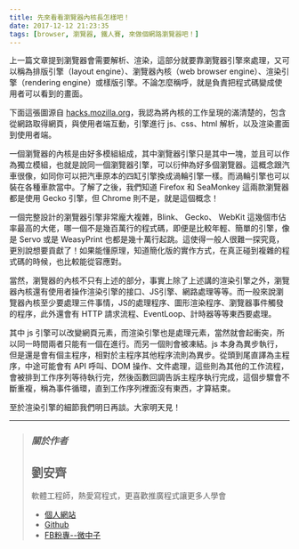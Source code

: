```yaml
---
title: 先來看看瀏覽器內核長怎樣吧！
date: 2017-12-12 21:23:35
tags: [browser, 瀏覽器, 鐵人賽, 來做個網路瀏覽器吧！]
---
```


                    
&#x4E0A;&#x4E00;&#x7BC7;&#x6587;&#x7AE0;&#x63D0;&#x5230;&#x700F;&#x89BD;&#x5668;&#x6703;&#x9700;&#x8981;&#x89E3;&#x6790;&#x3001;&#x6E32;&#x67D3;&#xFF0C;&#x9019;&#x90E8;&#x5206;&#x5C31;&#x8981;&#x9760;&#x700F;&#x89BD;&#x5668;&#x5F15;&#x64CE;&#x4F86;&#x8655;&#x7406;&#xFF0C;&#x53C8;&#x53EF;&#x4EE5;&#x7A31;&#x70BA;&#x6392;&#x7248;&#x5F15;&#x64CE;&#xFF08;layout engine&#xFF09;&#x3001;&#x700F;&#x89BD;&#x5668;&#x5167;&#x6838;&#xFF08;web browser engine&#xFF09;&#x3001;&#x6E32;&#x67D3;&#x5F15;&#x64CE;&#xFF08;rendering engine&#xFF09;&#x6216;&#x6A23;&#x7248;&#x5F15;&#x64CE;&#x3002;&#x4E0D;&#x8AD6;&#x600E;&#x9EBC;&#x7A31;&#x547C;&#xFF0C;&#x5C31;&#x662F;&#x8CA0;&#x8CAC;&#x628A;&#x7A0B;&#x5F0F;&#x78BC;&#x8B8A;&#x6210;&#x4F7F;&#x7528;&#x8005;&#x53EF;&#x4EE5;&#x770B;&#x5230;&#x7684;&#x756B;&#x9762;&#x3002;</p>
<p>&#x4E0B;&#x9762;&#x9019;&#x5F35;&#x5716;&#x6E90;&#x81EA; <a href="https://hacks.mozilla.org/2017/05/quantum-up-close-what-is-a-browser-engine/" target="_blank">hacks.mozilla.org</a>&#xFF0C;&#x6211;&#x8A8D;&#x70BA;&#x5C07;&#x5167;&#x6838;&#x7684;&#x5DE5;&#x4F5C;&#x5448;&#x73FE;&#x7684;&#x6EFF;&#x6E05;&#x695A;&#x7684;&#xFF0C;&#x5305;&#x542B;&#x5F9E;&#x7DB2;&#x8DEF;&#x53D6;&#x5F97;&#x7DB2;&#x9801;&#xFF0C;&#x8207;&#x4F7F;&#x7528;&#x8005;&#x7AEF;&#x4E92;&#x52D5;&#xFF0C;&#x5F15;&#x64CE;&#x9032;&#x884C; js&#x3001;css&#x3001;html &#x89E3;&#x6790;&#xFF0C;&#x4EE5;&#x53CA;&#x6E32;&#x67D3;&#x756B;&#x9762;&#x5230;&#x4F7F;&#x7528;&#x8005;&#x7AEF;&#x3002;<br>
<img src="https://hacks.mozilla.org/files/2017/05/browser-diagram-full-2.png" alt></p>
<p>&#x4E00;&#x500B;&#x700F;&#x89BD;&#x5668;&#x7684;&#x5167;&#x6838;&#x662F;&#x7531;&#x597D;&#x591A;&#x6A21;&#x7D44;&#x7D44;&#x6210;&#xFF0C;&#x5176;&#x4E2D;&#x700F;&#x89BD;&#x5668;&#x5F15;&#x64CE;&#x53EA;&#x662F;&#x5176;&#x4E2D;&#x4E00;&#x584A;&#xFF0C;&#x4E26;&#x4E14;&#x53EF;&#x4EE5;&#x4F5C;&#x70BA;&#x7368;&#x7ACB;&#x6A21;&#x7D44;&#xFF0C;&#x4E5F;&#x5C31;&#x662F;&#x8AAA;&#x540C;&#x4E00;&#x500B;&#x700F;&#x89BD;&#x5668;&#x5F15;&#x64CE;&#xFF0C;&#x53EF;&#x4EE5;&#x884D;&#x4F38;&#x70BA;&#x597D;&#x591A;&#x500B;&#x700F;&#x89BD;&#x5668;&#x3002;&#x9019;&#x6982;&#x5FF5;&#x8DDF;&#x6C7D;&#x8ECA;&#x5F88;&#x50CF;&#xFF0C;&#x5982;&#x540C;&#x4F60;&#x53EF;&#x4EE5;&#x628A;&#x6C7D;&#x8ECA;&#x539F;&#x672C;&#x7684;&#x56DB;&#x7F38;&#x5F15;&#x64CE;&#x63DB;&#x6210;&#x6E26;&#x8F2A;&#x5F15;&#x64CE;&#x4E00;&#x6A23;&#x3002;&#x800C;&#x6E26;&#x8F2A;&#x5F15;&#x64CE;&#x4E5F;&#x53EF;&#x4EE5;&#x88DD;&#x5728;&#x5404;&#x7A2E;&#x8ECA;&#x6B3E;&#x7576;&#x4E2D;&#x3002;&#x4E86;&#x89E3;&#x4E86;&#x4E4B;&#x5F8C;&#xFF0C;&#x6211;&#x5011;&#x77E5;&#x9053; Firefox &#x548C; SeaMonkey &#x9019;&#x5169;&#x6B3E;&#x700F;&#x89BD;&#x5668;&#x90FD;&#x662F;&#x4F7F;&#x7528; Gecko &#x5F15;&#x64CE;&#xFF0C;&#x4F46; Chrome &#x5247;&#x4E0D;&#x662F;&#xFF0C;&#x5C31;&#x662F;&#x9019;&#x500B;&#x6982;&#x5FF5;&#xFF01;</p>
<p>&#x4E00;&#x500B;&#x5B8C;&#x6574;&#x8A2D;&#x8A08;&#x7684;&#x700F;&#x89BD;&#x5668;&#x5F15;&#x64CE;&#x975E;&#x5E38;&#x9F90;&#x5927;&#x8907;&#x96DC;&#xFF0C;Blink&#x3001; Gecko&#x3001; WebKit &#x9019;&#x5E7E;&#x500B;&#x5E02;&#x4F54;&#x7387;&#x6700;&#x9AD8;&#x7684;&#x5927;&#x4F6C;&#xFF0C;&#x54EA;&#x4E00;&#x500B;&#x4E0D;&#x662F;&#x5E7E;&#x767E;&#x842C;&#x884C;&#x7684;&#x7A0B;&#x5F0F;&#x78BC;&#xFF0C;&#x5373;&#x4FBF;&#x662F;&#x6BD4;&#x8F03;&#x5E74;&#x8F15;&#x3001;&#x7C21;&#x55AE;&#x7684;&#x5F15;&#x64CE;&#xFF0C;&#x50CF;&#x662F; Servo &#x6216;&#x662F; WeasyPrint &#x4E5F;&#x90FD;&#x662F;&#x5E7E;&#x5341;&#x842C;&#x884C;&#x8D77;&#x8DF3;&#x3002;&#x9019;&#x4F7F;&#x5F97;&#x4E00;&#x822C;&#x4EBA;&#x5F88;&#x96E3;&#x4E00;&#x63A2;&#x7A76;&#x7ADF;&#xFF0C;&#x66F4;&#x5225;&#x8AAA;&#x60F3;&#x8981;&#x8CA2;&#x737B;&#x4E86;&#xFF01;&#x5982;&#x679C;&#x80FD;&#x61C2;&#x539F;&#x7406;&#xFF0C;&#x77E5;&#x9053;&#x7C21;&#x5316;&#x7248;&#x7684;&#x5BE6;&#x4F5C;&#x65B9;&#x5F0F;&#xFF0C;&#x5728;&#x771F;&#x6B63;&#x78B0;&#x5230;&#x8907;&#x96DC;&#x7684;&#x7A0B;&#x5F0F;&#x78BC;&#x7684;&#x6642;&#x5019;&#xFF0C;&#x4E5F;&#x6BD4;&#x8F03;&#x80FD;&#x5F9E;&#x5BB9;&#x61C9;&#x5C0D;&#x3002;</p>
<p>&#x7576;&#x7136;&#xFF0C;&#x700F;&#x89BD;&#x5668;&#x7684;&#x5167;&#x6838;&#x4E0D;&#x53EA;&#x6709;&#x4E0A;&#x8FF0;&#x7684;&#x90E8;&#x5206;&#xFF0C;&#x4E8B;&#x5BE6;&#x4E0A;&#x9664;&#x4E86;&#x4E0A;&#x8FF0;&#x8B1B;&#x7684;&#x6E32;&#x67D3;&#x5F15;&#x64CE;&#x4E4B;&#x5916;&#xFF0C;&#x700F;&#x89BD;&#x5668;&#x5167;&#x6838;&#x9084;&#x6709;&#x4F7F;&#x7528;&#x8005;&#x64CD;&#x4F5C;&#x6E32;&#x67D3;&#x5F15;&#x64CE;&#x7684;&#x63A5;&#x53E3;&#x3001;JS&#x5F15;&#x64CE;&#x3001;&#x7DB2;&#x8DEF;&#x8655;&#x7406;&#x7B49;&#x7B49;&#x3002;&#x800C;&#x4E00;&#x822C;&#x4F86;&#x8AAA;&#x700F;&#x89BD;&#x5668;&#x5167;&#x6838;&#x81F3;&#x5C11;&#x8981;&#x8655;&#x7406;&#x4E09;&#x4EF6;&#x4E8B;&#x60C5;&#xFF0C;JS&#x7684;&#x8655;&#x7406;&#x7A0B;&#x5E8F;&#x3001;&#x5716;&#x5F62;&#x6E32;&#x67D3;&#x7A0B;&#x5E8F;&#x3001;&#x700F;&#x89BD;&#x5668;&#x4E8B;&#x4EF6;&#x89F8;&#x767C;&#x7684;&#x7A0B;&#x5E8F;&#xFF0C;&#x6B64;&#x5916;&#x9084;&#x6703;&#x6709; HTTP &#x8ACB;&#x6C42;&#x6D41;&#x7A0B;&#x3001;EventLoop&#x3001;&#x8A08;&#x6642;&#x5668;&#x7B49;&#x7B49;&#x6771;&#x897F;&#x8981;&#x8655;&#x7406;&#x3002;</p>
<p>&#x5176;&#x4E2D; js &#x5F15;&#x64CE;&#x53EF;&#x4EE5;&#x6539;&#x8B8A;&#x7DB2;&#x9801;&#x5143;&#x7D20;&#xFF0C;&#x800C;&#x6E32;&#x67D3;&#x5F15;&#x64CE;&#x4E5F;&#x662F;&#x8655;&#x7406;&#x5143;&#x7D20;&#xFF0C;&#x7576;&#x7136;&#x5C31;&#x6703;&#x8D77;&#x885D;&#x7A81;&#xFF0C;&#x6240;&#x4EE5;&#x540C;&#x4E00;&#x6642;&#x9593;&#x5169;&#x8005;&#x53EA;&#x80FD;&#x6709;&#x4E00;&#x500B;&#x5728;&#x9032;&#x884C;&#x3002;&#x800C;&#x53E6;&#x4E00;&#x500B;&#x5247;&#x6703;&#x88AB;&#x51CD;&#x7D50;&#x3002;js &#x672C;&#x8EAB;&#x70BA;&#x7570;&#x6B65;&#x57F7;&#x884C;&#xFF0C;&#x4F46;&#x662F;&#x9084;&#x662F;&#x6703;&#x6709;&#x500B;&#x4E3B;&#x7A0B;&#x5E8F;&#xFF0C;&#x76F8;&#x5C0D;&#x65BC;&#x4E3B;&#x7A0B;&#x5E8F;&#x5176;&#x4ED6;&#x7A0B;&#x5E8F;&#x6D41;&#x5247;&#x70BA;&#x7570;&#x6B65;&#x3002;&#x5F9E;&#x982D;&#x5230;&#x5C3E;&#x76F4;&#x8B6F;&#x70BA;&#x4E3B;&#x7A0B;&#x5E8F;&#xFF0C;&#x4E2D;&#x9014;&#x53EF;&#x80FD;&#x6703;&#x6709; API &#x547C;&#x53EB;&#x3001;DOM &#x64CD;&#x4F5C;&#x3001;&#x6587;&#x4EF6;&#x8655;&#x7406;&#xFF0C;&#x9019;&#x4E9B;&#x5247;&#x70BA;&#x5176;&#x4ED6;&#x7684;&#x5DE5;&#x4F5C;&#x6D41;&#x7A0B;&#xFF0C;&#x6703;&#x88AB;&#x6392;&#x5230;&#x5DE5;&#x4F5C;&#x5E8F;&#x5217;&#x7B49;&#x5F85;&#x57F7;&#x884C;&#x5B8C;&#xFF0C;&#x7136;&#x5F8C;&#x51FD;&#x6578;&#x56DE;&#x8ABF;&#x544A;&#x8A34;&#x4E3B;&#x7A0B;&#x5E8F;&#x57F7;&#x884C;&#x5B8C;&#x6210;&#xFF0C;&#x9019;&#x500B;&#x6B65;&#x9A5F;&#x6703;&#x4E0D;&#x65B7;&#x91CD;&#x8907;&#xFF0C;&#x7A31;&#x70BA;&#x4E8B;&#x4EF6;&#x5FAA;&#x74B0;&#xFF0C;&#x76F4;&#x5230;&#x5DE5;&#x4F5C;&#x5E8F;&#x5217;&#x88E1;&#x9762;&#x6C92;&#x6709;&#x6771;&#x897F;&#xFF0C;&#x624D;&#x7B97;&#x7D50;&#x675F;&#x3002;</p>
<p>&#x81F3;&#x65BC;&#x6E32;&#x67D3;&#x5F15;&#x64CE;&#x7684;&#x7D30;&#x7BC0;&#x6211;&#x5011;&#x660E;&#x65E5;&#x518D;&#x8AC7;&#x3002;&#x5927;&#x5BB6;&#x660E;&#x5929;&#x898B;&#xFF01;</p>
<hr>
<blockquote>
<h3><em><strong>&#x95DC;&#x65BC;&#x4F5C;&#x8005;</strong></em></h3>
<h2>&#x5289;&#x5B89;&#x9F4A;</h2>
<p>&#x8EDF;&#x9AD4;&#x5DE5;&#x7A0B;&#x5E2B;&#xFF0C;&#x71B1;&#x611B;&#x5BEB;&#x7A0B;&#x5F0F;&#xFF0C;&#x66F4;&#x559C;&#x6B61;&#x63A8;&#x5EE3;&#x7A0B;&#x5F0F;&#x8B93;&#x66F4;&#x591A;&#x4EBA;&#x5B78;&#x6703;</p>
<ul>
<li>
<a href="https://tigercosmos.github.io" target="_blank">&#x500B;&#x4EBA;&#x7DB2;&#x7AD9;</a>
</li>
<li>
<a href="https://github.com/tigercosmos" target="_blank">Github</a>
</li>
<li>
<a href="https://www.facebook.com/CodingNeutrino/" target="_blank">FB&#x7C89;&#x5C08;--&#x5FAE;&#x4E2D;&#x5B50;</a>
</li>
</ul>
</blockquote>
 <br>
                                                    </div>
                    </div>
                
